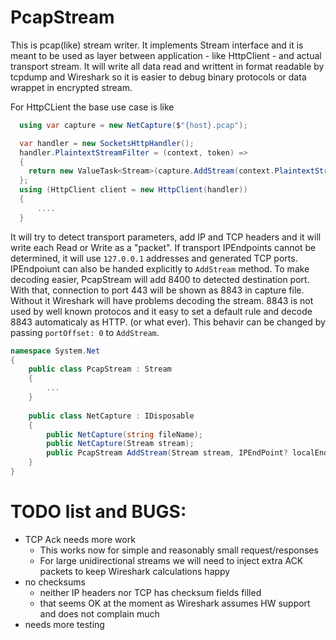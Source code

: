 # PcapStream

This is pcap(like) stream writer. It implements Stream interface and it is meant to be used as layer between application - like HttpClient - and actual transport stream. It will write all data read and writtent in format readable by tcpdump and Wireshark so it is easier to debug binary protocols or data wrappet in encrypted stream.

For HttpCLient the base use case is like 
```c#
  using var capture = new NetCapture($"{host}.pcap");

  var handler = new SocketsHttpHandler();
  handler.PlaintextStreamFilter = (context, token) => 
  { 
    return new ValueTask<Stream>(capture.AddStream(context.PlaintextStream)); 
  };
  using (HttpClient client = new HttpClient(handler))
  {
      ....
  }
```

It will try to detect transport parameters, add IP and TCP headers and it will write each Read or Write as a "packet". If transport IPEndpoints cannot be determined, it will use `127.0.0.1` addresses and generated TCP ports. IPEndpoiunt can also be handed explicitly to `AddStream` method. 
To make decoding easier, PcapStream will add 8400 to detected destination port. With that, connection to port 443 will be shown as 8843 in capture file. Without it Wireshark will have problems decoding the stream. 8843 is not used by well known protocos and it easy to set a default rule and decode 8843 automaticaly as HTTP. (or what ever). This behavir can be changed by passing `portOffset: 0` to `AddStream`.

```c#
namespace System.Net
{
    public class PcapStream : Stream
    {
        ...
    }
    
    public class NetCapture : IDisposable
    {
        public NetCapture(string fileName);
        public NetCapture(Stream stream);
        public PcapStream AddStream(Stream stream, IPEndPoint? localEndPoint = null, IPEndPoint? remoteEndPoint = null, int portOffset = defaultPortOffset)
    }
}
```
# TODO list and BUGS:
- TCP Ack needs more work
  - This works now for simple and reasonably small request/responses
  - For large unidirectional streams we will need to inject extra ACK packets to keep Wireshark calculations happy
- no checksums
  - neither IP headers nor TCP has checksum fields filled
  - that seems OK at the moment as Wireshark assumes HW support and does not complain much
- needs more testing
  

